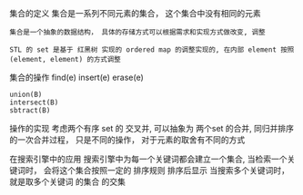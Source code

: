集合的定义
    集合是一系列不同元素的集合， 这个集合中没有相同的元素

    集合是一个抽象的数据结构， 具体的存储方式可以根据需求和实现方式做改变, 调整

    STL 的 set 是基于 红黑树 实现的 ordered map 的调整实现的, 在内部 element 按照 (element, element) 的方式调整

集合的操作
    find(e)
    insert(e)
    erase(e)

    union(B)
    intersect(B)
    sbtract(B)

操作的实现
    考虑两个有序 set 的 交叉并, 可以抽象为 两个set 的合并, 同归并排序的一次合并过程， 只是不同的操作， 对于元素的取舍有不同的方式


在搜索引擎中的应用
    搜索引擎中为每一个关键词都会建立一个集合, 当检索一个关键词时， 会将这个集合按照一定的 排序规则 排序后显示
    当搜索多个关键词时， 就是取多个关键词 的集合 的交集

